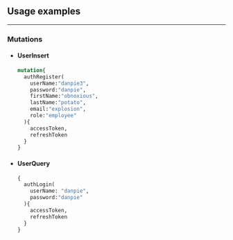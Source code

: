 ## Usage examples
---

### Mutations

* #### UserInsert
  ```graphql
  mutation{
    authRegister(
      userName:"danpie3",
      password:"danpie",
      firstName:"obnoxious",
      lastName:"potato",
      email:"explosion",
      role:"employee"
    ){
      accessToken,
      refreshToken
    }
  }
  ```

* #### UserQuery
  ```graphql
  {
    authLogin(
      userName: "danpie",
      password:"danpie"
    ){
      accessToken,
      refreshToken
    }
  }
  ```
